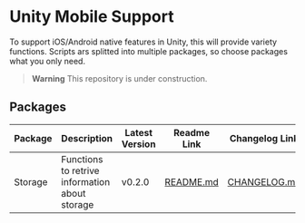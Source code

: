 # Unity Mobile Support

To support iOS/Android native features in Unity, this will provide variety functions.
Scripts ars splitted into multiple packages, so choose packages what you only need.

> **Warning**
> This repository is under construction.

## Packages 

| Package | Description | Latest Version | Readme Link | Changelog Link |
| --- | --- | --- | --- | --- |
| Storage | Functions to retrive information about storage | v0.2.0 | [README.md](Packages/MobileSupportStorage/README.md) | [CHANGELOG.md](Packages/MobileSupportStorage/CHANGELOG.md) |
